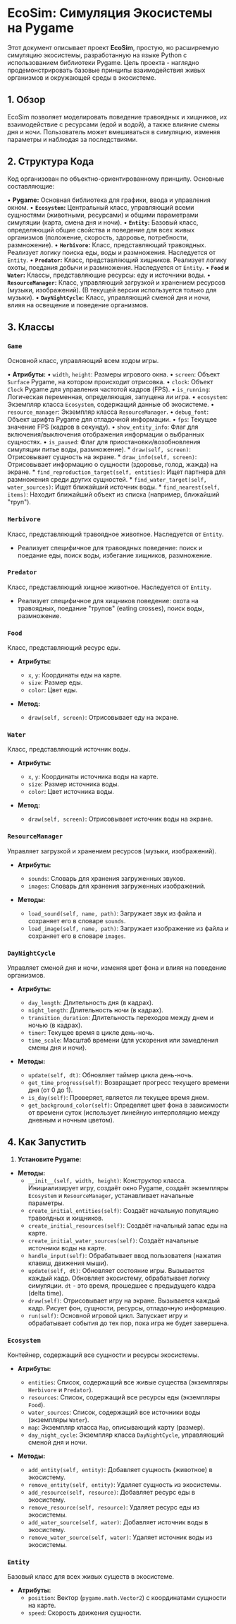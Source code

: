 # EcoSim: Симуляция Экосистемы на Pygame

Этот документ описывает проект **EcoSim**, простую, но расширяемую симуляцию экосистемы, разработанную на языке Python с использованием библиотеки Pygame. Цель проекта - наглядно продемонстрировать базовые принципы взаимодействия живых организмов и окружающей среды в экосистеме.

## 1. Обзор

EcoSim позволяет моделировать поведение травоядных и хищников, их взаимодействие с ресурсами (едой и водой), а также влияние смены дня и ночи. Пользователь может вмешиваться в симуляцию, изменяя параметры и наблюдая за последствиями.

## 2. Структура Кода

Код организован по объектно-ориентированному принципу. Основные составляющие:

•   **Pygame:**  Основная библиотека для графики, ввода и управления окном.
•   **`Ecosystem`:** Центральный класс, управляющий всеми сущностями (животными, ресурсами) и общими параметрами симуляции (карта, смена дня и ночи).
•   **`Entity`:** Базовый класс, определяющий общие свойства и поведение для всех живых организмов (положение, скорость, здоровье, потребности, размножение).
•   **`Herbivore`:** Класс, представляющий травоядных. Реализует логику поиска еды, воды и размножения.  Наследуется от `Entity`.
•   **`Predator`:** Класс, представляющий хищников. Реализует логику охоты, поедания добычи и размножения. Наследуется от `Entity`.
•   **`Food` и `Water`:** Классы, представляющие ресурсы: еду и источники воды.
•   **`ResourceManager`:** Класс, управляющий загрузкой и хранением ресурсов (музыки, изображений).  (В текущей версии используется только для музыки).
•   **`DayNightCycle`:** Класс, управляющий сменой дня и ночи, влияя на освещение и поведение организмов.

## 3. Классы

### `Game`

Основной класс, управляющий всем ходом игры.

•   **Атрибуты:**
    •   `width`, `height`: Размеры игрового окна.
    •   `screen`:  Объект `Surface` Pygame, на котором происходит отрисовка.
    •   `clock`: Объект `Clock` Pygame для управления частотой кадров (FPS).
    •   `is_running`:  Логическая переменная, определяющая, запущена ли игра.
    •   `ecosystem`:  Экземпляр класса `Ecosystem`, содержащий данные об экосистеме.
    •   `resource_manager`:  Экземпляр класса `ResourceManager`.
    •   `debug_font`: Объект шрифта Pygame для отладочной информации.
    •   `fps`:  Текущее значение FPS (кадров в секунду).
    •   `show_entity_info`:  Флаг для включения/выключения отображения информации о выбранных сущностях.
    •   `is_paused`:  Флаг для приостановки/возобновления симуляции питье воды, размножение).
    *   `draw(self, screen)`: Отрисовывает сущность на экране.
    *   `draw_info(self, screen)`: Отрисовывает информацию о сущности (здоровье, голод, жажда) на экране.
    *   `find_reproduction_target(self, entities)`: Ищет партнера для размножения среди других сущностей.
    *   `find_water_target(self, water_sources)`: Ищет ближайший источник воды.
    *   `find_nearest(self, items)`: Находит ближайший объект из списка (например, ближайший "труп").

### `Herbivore`

Класс, представляющий травоядное животное. Наследуется от `Entity`.

*   Реализует специфичное для травоядных поведение: поиск и поедание еды, поиск воды, избегание хищников, размножение.

### `Predator`

Класс, представляющий хищное животное. Наследуется от `Entity`.

*   Реализует специфичное для хищников поведение: охота на травоядных, поедание "трупов" (eating crosses), поиск воды, размножение.

### `Food`

Класс, представляющий ресурс еды.

*   **Атрибуты:**
    *   `x`, `y`: Координаты еды на карте.
    *   `size`: Размер еды.
    *   `color`: Цвет еды.

*   **Метод:**
    *   `draw(self, screen)`: Отрисовывает еду на экране.

### `Water`

Класс, представляющий источник воды.

*   **Атрибуты:**
    *   `x`, `y`: Координаты источника воды на карте.
    *   `size`: Размер источника воды.
    *   `color`: Цвет источника воды.

*   **Метод:**
    *   `draw(self, screen)`: Отрисовывает источник воды на экране.

### `ResourceManager`

Управляет загрузкой и хранением ресурсов (музыки, изображений).

*   **Атрибуты:**
    *   `sounds`: Словарь для хранения загруженных звуков.
    *   `images`: Словарь для хранения загруженных изображений.

*   **Методы:**
    *   `load_sound(self, name, path)`: Загружает звук из файла и сохраняет его в словаре `sounds`.
    *   `load_image(self, name, path)`: Загружает изображение из файла и сохраняет его в словаре `images`.

### `DayNightCycle`

Управляет сменой дня и ночи, изменяя цвет фона и влияя на поведение организмов.

*   **Атрибуты:**
    *   `day_length`: Длительность дня (в кадрах).
    *   `night_length`: Длительность ночи (в кадрах).
    *   `transition_duration`: Длительность переходов между днем и ночью (в кадрах).
    *   `timer`: Текущее время в цикле день-ночь.
    *   `time_scale`: Масштаб времени (для ускорения или замедления смены дня и ночи).

*   **Методы:**
    *   `update(self, dt)`: Обновляет таймер цикла день-ночь.
    *   `get_time_progress(self)`: Возвращает прогресс текущего времени дня (от 0 до 1).
    *   `is_day(self)`: Проверяет, является ли текущее время днем.
    *   `get_background_color(self)`: Определяет цвет фона в зависимости от времени суток (использует линейную интерполяцию между дневным и ночным цветом).

## 4. Как Запустить

1.  **Установите Pygame:**
*   **Методы:**
    *   `__init__(self, width, height)`:  Конструктор класса. Инициализирует игру, создаёт окно Pygame,  создаёт экземпляры `Ecosystem` и `ResourceManager`, устанавливает начальные параметры.
    *   `create_initial_entities(self)`:  Создаёт начальную популяцию травоядных и хищников.
    *   `create_initial_resources(self)`:  Создаёт начальный запас еды на карте.
    *   `create_initial_water_sources(self)`:  Создаёт начальные источники воды на карте.
    *   `handle_input(self)`:  Обрабатывает ввод пользователя (нажатия клавиш, движения мыши).
    *   `update(self, dt)`:  Обновляет состояние игры.  Вызывается каждый кадр. Обновляет экосистему, обрабатывает логику симуляции.  `dt` - это время, прошедшее с предыдущего кадра (delta time).
    *   `draw(self)`: Отрисовывает игру на экране.  Вызывается каждый кадр.  Рисует фон, сущности, ресурсы, отладочную информацию.
    *   `run(self)`:  Основной игровой цикл.  Запускает игру и обрабатывает события до тех пор, пока игра не будет завершена.

### `Ecosystem`

Контейнер, содержащий все сущности и ресурсы экосистемы.

*   **Атрибуты:**
    *   `entities`: Список, содержащий все живые существа (экземпляры `Herbivore` и `Predator`).
    *   `resources`: Список, содержащий все ресурсы еды (экземпляры `Food`).
    *   `water_sources`: Список, содержащий все источники воды (экземпляры `Water`).
    *   `map`: Экземпляр класса `Map`, описывающий карту (размер).
    *   `day_night_cycle`:  Экземпляр класса `DayNightCycle`, управляющий сменой дня и ночи.

*   **Методы:**
    *   `add_entity(self, entity)`:  Добавляет сущность (животное) в экосистему.
    *   `remove_entity(self, entity)`:  Удаляет сущность из экосистемы.
    *   `add_resource(self, resource)`:  Добавляет ресурс еды в экосистему.
    *   `remove_resource(self, resource)`:  Удаляет ресурс еды из экосистемы.
    *   `add_water_source(self, water)`:  Добавляет источник воды в экосистему.
    *   `remove_water_source(self, water)`:  Удаляет источник воды из экосистемы.

### `Entity`

Базовый класс для всех живых существ в экосистеме.

*   **Атрибуты:**
    *   `position`:  Вектор (`pygame.math.Vector2`) с координатами сущности на карте.
    *   `speed`:  Скорость движения сущности.

